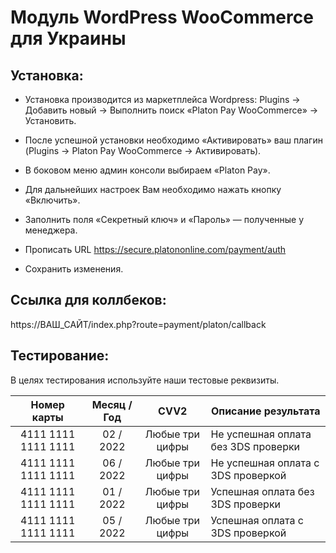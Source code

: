 # Модуль WordPress WooCommerce для Украины

## Установка:

* Установка производится из маркетплейса Wordpress: Plugins -> Добавить новый -> Выполнить поиск «Platon Pay WooCommerce» -> Установить.

* После успешной установки необходимо «Активировать» ваш плагин (Plugins -> Platon Pay WooCommerce -> Активировать).

* В боковом меню админ консоли выбираем «Platon Pay».

* Для дальнейших настроек Вам необходимо нажать кнопку «Включить».

* Заполнить поля «Секретный ключ» и «Пароль» — полученные у менеджера.

* Прописать URL https://secure.platononline.com/payment/auth

* Сохранить изменения.

## Ссылка для коллбеков:
https://ВАШ_САЙТ/index.php?route=payment/platon/callback

## Тестирование:
В целях тестирования используйте наши тестовые реквизиты.

| Номер карты  | Месяц / Год | CVV2 | Описание результата |
| :---:  | :---:  | :---:  | --- |
| 4111  1111  1111  1111 | 02 / 2022 | Любые три цифры | Не успешная оплата без 3DS проверки |
| 4111  1111  1111  1111 | 06 / 2022 | Любые три цифры | Не успешная оплата с 3DS проверкой |
| 4111  1111  1111  1111 | 01 / 2022 | Любые три цифры | Успешная оплата без 3DS проверки |
| 4111  1111  1111  1111 | 05 / 2022 | Любые три цифры | Успешная оплата с 3DS проверкой |
